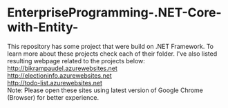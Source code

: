 # EnterpriseProgramming-.NET-Core-with-Entity-
This repository has some project that were build on .NET Framework. To learn more about these projects check each of their folder.
I've also listed resulting webpage related to the projects below:<br>
  http://bikrampaudel.azurewebsites.net <br/>
  http://electioninfo.azurewebsites.net <br/>
  http://todo-list.azurewebsites.net 
  <br/>
  Note: Please open these sites using latest version of Google Chrome (Browser) for better experience.
